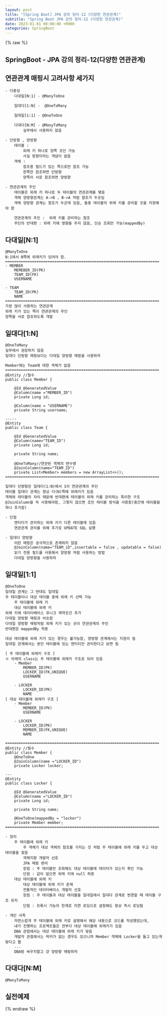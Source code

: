 ```yaml
---
layout: post
title: "[Spring Boot] JPA 강의 정리-12 (다양한 연관관계)"
subtitle: "Spring Boot JPA 강의 정리-12 (다양한 연관관계)"
date: 2023-01-01 00:00:00 +0900
categories: SpringBoot
---
```

{% raw %}
## SpringBoot - JPA 강의 정리-12(다양한 연관관계)  
  
## 연관관계 매핑시 고려사항 세가지  
	- 다중성  
		다대일[N:1] - @ManyToOne  
  
		일대다[1:N] -	@OneToMany  
  
		일대일[1:1] - @OneToOne  
  
		다대다[N:M] - @ManyToMany  
			실무에서 사용하지 않음  
  
	- 단방향 , 양방향  
		테이블 :  
			외래 키 하나로 양쪽 조인 가능  
			사실 방향이라는 개념이 없음  
		객체 :  
			참조용 필드가 있는 쪽으로만 참조 가능  
			한쪽만 참조하면 단방향  
			양쪽이 서로 참조하면 양방향  
  
	- 연관관계의 주인  
		테이블은 외래 키 하나로 두 테이블의 연관관계를 맺음  
		객체 양방향관계는 A->B , B->A 처럼 참조가 두곳임  
		객체 양방향 관계는 참조가 두군데 있음, 둘중 테이블의 외래 키를 관리할 곳을 지정해야 함  
  
		연관관계의 주인 :  외래 키를 관리하는 참조  
		주인의 반대편 : 외래 키에 영향을 주지 않음, 단순 조회만 가능(mappedBy)  
  
## 다대일[N:1]  
	@ManyToOne  
	N:1에서 N쪽에 외래키가 있어야 함.  
	=====================================================================  
	- MEMBER  
		MEMEBER_ID(PK)  
		TEAM_ID(FK)  
		USERNAME  
  
	- TEAM  
		TEAM_ID(PK)  
		NAME  
	=====================================================================  
	가장 많이 사용하는 연관관계  
	외래 키가 있는 쪽이 연관관계의 주인  
	양쪽을 서로 참조하도록 개발  
  
## 일대다[1:N]  
	@OneToMany  
	실무에서 권장하지 않음  
	일대다 단방향 매핑보다는 다대일 양방향 매핑을 사용하자  
  
	Member에는 Team에 대한 객체가 없음  
	=====================================================================  
	@Entity //필수  
	public class Member {  
  
		@Id @GeneratedValue  
		@Column(name ="MEMBER_ID")  
		private Long id;  
  
		@Column(name = "USERNAME")  
		private String username;  
  
	-----  
	@Entity  
	public class Team {  
  
		@Id @GeneratedValue  
		@Column(name="TEAM_ID")  
		private Long id;  
  
		private String name;  
  
		@OneToMany//연관된 객체의 변수명  
		@JoinColumn(name="TEAM_ID")  
		private List<Member> members = new ArrayList<>();  
	=====================================================================  
  
	일대다 단뱡향은 일대다(1:N)에서 1이 연관관계의 주인  
	테이블 일대다 관계는 항상 다(N)쪽에 외래키가 있음  
	객체와 테이블의 차이 때문에 반대편에 테이블의 외래 키를 관리하는 특이한 구조  
	@JoinColumn을 꼭 사용해야함, 그렇지 않으면 조인 테이블 방식을 사용함(중간에 테이블을 하나 추가함)  
  
	- 단점  
		엔티티가 관리하는 외래 키가 다른 테이블에 있음  
		연관관계 관리를 위해 추가로 UPDATE SQL 실행  
  
	- 일대다 양방향  
		이런 매핑은 공식적으로 존재하지 않음  
		@JoinColumn(name="TEAM_iD",insertable = false , updatable = false)  
		읽기 전용 필드를 사용해서 양방향 처럼 사용하는 방법  
		다대일 양방향을 사용하자  
  
## 일대일[1:1]  
	@OneToOne  
	일대일 관계는 그 반대도 일대일  
	주 테이블이나 대상 테이블 중에 외래 키 선택 가능  
		주 테이블에 외래 키  
		대상 테이블에 외래 키  
	외래 키에 데이터베이스 유니크 제약조건 추가  
	다대일 양방향 매핑과 비슷함  
	다대일 양방향 매핑처럼 외래 키가 있는 곳이 연관관계의 주인  
	반대편은 mappedBy 적용  
  
	대상 테이블에 외래 키가 있는 경우는 불가능함, 양방향 관계에서는 지원이 됨  
	일대일 관계에서는 본인 테이블에 있는 엔티티만 관리한다고 보면 됨  
  
	[ 주 테이블에 외래키 구조 ]  
	※ 아래의 class는 주 테이블에 외래키 구조로 되어 있음  
		- Member  
			MEMBER_ID(PK)  
			LOCKER_ID(FK,UNIQUE)  
			USERNAME  
  
		- LOCKER  
			LOCKER_ID(PK)  
			NAME  
	[ 대상 테이블에 외래키 구조 ]  
		- Member  
			MEMBER_ID(PK)  
			USERNAME  
  
		- LOCKER  
			LOCKER_ID(PK)  
			MEMBER_ID(FK,UNIQUE)  
			NAME  
  
	=====================================================================  
	@Entity //필수  
	public class Member {  
		@OneToOne  
		@JoinColumn(name ="LOCKER_ID")  
		private Locker locker;  
  
	---  
	@Entity  
	public class Locker {  
  
		@Id @GeneratedValue  
		@Column(name ="LOCKER_ID")  
		private Long id;  
  
		private String name;  
  
		@OneToOne(mappedBy = "locker")  
		private Member member;  
	=====================================================================  
  
	- 정리  
		주 테이블에 외래 키  
			주 객체가 대상 객체의 참조를 가지는 것 처럼 주 테이블에 외래 키를 두고 대상 테이블을 찾음  
			객체지향 개발자 선호  
			JPA 매핑 편리  
			장점 : 주 테이블만 조회해도 대상 테이블에 데이터가 있는지 확인 가능  
			단점 : 값이 없으면 외래 키에 null 허용  
		대상 테이블에 외래 키  
			대상 테이블에 외래 키가 존재  
			전통적인 데이터베이스 개발자 선호  
			장점 : 주 테이블과 대상 테이블을 일대일에서 일대다 관계로 변경할 때 테이블 구조 유지  
			단점 : 프록시 기능의 한계로 지연 로딩으로 설정해도 항상 즉시 로딩됨  
  
	- 개인 사족  
		자연스럽게 주 테이블에 외래 키로 설명해서 해당 내용으로 코드를 작성했었는데,  
		내가 진행하는 프로젝트들은 전부다 대상 테이블에 외래키가 있음  
		DBA 관점에서는 대상 테이블에 외래 키가 맞음  
		개발자 관점에서는 락커가 없는 경우도 있으니까 Member 객체에 Locker을 들고 있는게 맞다고 봄  
		...  
		DBA랑 싸우지말고 걍 양방향 매핑하자  
  
## 다대다[N:M]  
	@ManyToMany  
  
## 실전예제  

{% endraw %}
